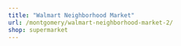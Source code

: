 ```yaml
---
title: "Walmart Neighborhood Market"
url: /montgomery/walmart-neighborhood-market-2/
shop: supermarket
---
```

